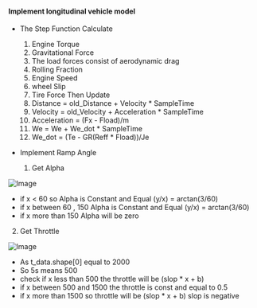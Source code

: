 #### Implement longitudinal vehicle model

- The Step Function Calculate
  1. Engine Torque
  2. Gravitational Force
  3. The load forces consist of aerodynamic drag
  4. Rolling Fraction
  5. Engine Speed 
  6. wheel Slip 
  7. Tire Force 
  Then Update
  8. Distance = old_Distance + Velocity * SampleTime
  9. Velocity = old_Velocity + Acceleration * SampleTime
  10. Acceleration = (Fx - Fload)/m
  11. We = We + We_dot * SampleTime
  12. We_dot = (Te - GR(Reff * Fload))/Je

- Implement Ramp Angle 
  1. Get Alpha

![Image](https://raw.githubusercontent.com/Nada8773/Self-Driving-Car/master/Introduction%20to%20Self-Driving%20Cars/Week4/Longitudinal_Vehicle_Model/Image/Alpha.PNG?token=AICENQYOFBHLI6S3MEO6LC27CYBUA)
   - if x < 60 so Alpha is Constant and Equal (y/x) = arctan(3/60)
   - if x between 60 , 150 Alpha is Constant and Equal (y/x) = arctan(3/60)
   - if x more than 150 Alpha will be zero

2. Get Throttle

![Image](https://raw.githubusercontent.com/Nada8773/Self-Driving-Car/master/Introduction%20to%20Self-Driving%20Cars/Week4/Longitudinal_Vehicle_Model/Image/Throttle.PNG?token=AICENQ67RDM6GDUG3M6AAJK7CYB2O)
   - As t_data.shape[0] equal to 2000
   - So 5s means 500
   - check if x less than 500 the throttle will be (slop * x + b)
   - if x between 500 and 1500 the throttle is const and equal to 0.5
   - if x more than 1500 so throttle will be (slop * x + b) slop is negative

